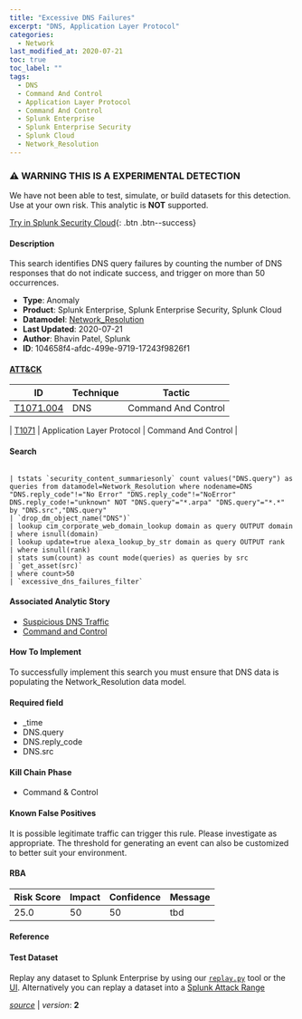 ```yaml
---
title: "Excessive DNS Failures"
excerpt: "DNS, Application Layer Protocol"
categories:
  - Network
last_modified_at: 2020-07-21
toc: true
toc_label: ""
tags:
  - DNS
  - Command And Control
  - Application Layer Protocol
  - Command And Control
  - Splunk Enterprise
  - Splunk Enterprise Security
  - Splunk Cloud
  - Network_Resolution
---
```


### ⚠️ WARNING THIS IS A EXPERIMENTAL DETECTION
We have not been able to test, simulate, or build datasets for this detection. Use at your own risk. This analytic is **NOT** supported.


[Try in Splunk Security Cloud](https://www.splunk.com/en_us/cyber-security.html){: .btn .btn--success}

#### Description

This search identifies DNS query failures by counting the number of DNS responses that do not indicate success, and trigger on more than 50 occurrences.

- **Type**: Anomaly
- **Product**: Splunk Enterprise, Splunk Enterprise Security, Splunk Cloud
- **Datamodel**: [Network_Resolution](https://docs.splunk.com/Documentation/CIM/latest/User/NetworkResolution)
- **Last Updated**: 2020-07-21
- **Author**: Bhavin Patel, Splunk
- **ID**: 104658f4-afdc-499e-9719-17243f9826f1


#### [ATT&CK](https://attack.mitre.org/)

| ID          | Technique   | Tactic         |
| ----------- | ----------- |--------------- |
| [T1071.004](https://attack.mitre.org/techniques/T1071/004/) | DNS | Command And Control |

| [T1071](https://attack.mitre.org/techniques/T1071/) | Application Layer Protocol | Command And Control |

#### Search

```

| tstats `security_content_summariesonly` count values("DNS.query") as queries from datamodel=Network_Resolution where nodename=DNS "DNS.reply_code"!="No Error" "DNS.reply_code"!="NoError" DNS.reply_code!="unknown" NOT "DNS.query"="*.arpa" "DNS.query"="*.*" by "DNS.src","DNS.query"
| `drop_dm_object_name("DNS")`
| lookup cim_corporate_web_domain_lookup domain as query OUTPUT domain
| where isnull(domain)
| lookup update=true alexa_lookup_by_str domain as query OUTPUT rank
| where isnull(rank)
| stats sum(count) as count mode(queries) as queries by src
| `get_asset(src)`
| where count>50 
| `excessive_dns_failures_filter`
```

#### Associated Analytic Story
* [Suspicious DNS Traffic](/stories/suspicious_dns_traffic)
* [Command and Control](/stories/command_and_control)


#### How To Implement
To successfully implement this search you must ensure that DNS data is populating the Network_Resolution data model.

#### Required field
* _time
* DNS.query
* DNS.reply_code
* DNS.src


#### Kill Chain Phase
* Command &amp; Control


#### Known False Positives
It is possible legitimate traffic can trigger this rule. Please investigate as appropriate. The threshold for generating an event can also be customized to better suit your environment.


#### RBA

| Risk Score  | Impact      | Confidence   | Message      |
| ----------- | ----------- |--------------|--------------|
| 25.0 | 50 | 50 | tbd |




#### Reference


#### Test Dataset
Replay any dataset to Splunk Enterprise by using our [`replay.py`](https://github.com/splunk/attack_data#using-replaypy) tool or the [UI](https://github.com/splunk/attack_data#using-ui).
Alternatively you can replay a dataset into a [Splunk Attack Range](https://github.com/splunk/attack_range#replay-dumps-into-attack-range-splunk-server)




[*source*](https://github.com/splunk/security_content/tree/develop/detections/experimental/network/excessive_dns_failures.yml) \| *version*: **2**